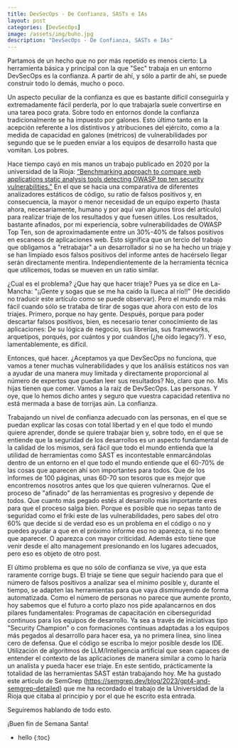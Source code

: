 ```yaml
---
title: DevSecOps - De Confianza, SASTs e IAs
layout: post
categories: [DevSecOps]
image: /assets/img/buho.jpg
description: "DevSecOps - De Confianza, SASTs e IAs"
---
```


Partamos de un hecho que no por más repetido es menos cierto: La herramienta básica y principal con la que "Sec" trabaja en un entorno DevSecOps es la confianza. A partir de ahí, y sólo a partir de ahí, se puede construir todo lo demás, mucho o poco.

Un aspecto peculiar de la confianza es que es bastante difícil conseguirla y extremadamente fácil perderla, por lo que trabajarla suele convertirse en una tarea poco grata. Sobre todo en entornos donde la confianza tradicionalmente se ha impuesto por galones. Esto último tanto en la acepción referente a los distintivos y atribuciones del ejército, como a la medida de capacidad en galones (métricos) de vulnerabilidades por segundo que se le pueden enviar a los equipos de desarrollo hasta que vomitan. Los pobres.

Hace tiempo cayó en mis manos un trabajo publicado en 2020 por la universidad de la Rioja: [“Benchmarking approach to compare web applications static analysis tools detecting OWASP top ten security vulnerabilities.”](https://techscience.com/cmc/v64n3/39444) En el que se hacía una comparativa de diferentes analizadores estáticos de código, su ratio de falsos positivos y, en consecuencia, la mayor o menor necesidad de un equipo experto (hasta ahora, necesariamente, humano y por aquí van algunos tiros del artículo) para realizar triaje de los resultados y que fuesen útiles. Los resultados, bastante afinados, por mi experiencia, sobre vulnerabilidades de OWASP Top Ten, son de aproximadamente entre un 30%-40% de falsos positivos en escaneos de aplicaciones web. Esto significa que un tercio del trabajo que obligamos a "retrabajar" a un desarrollador si no se ha hecho un triaje y se han limpiado esos falsos positivos del informe antes de hacérselo llegar serán directamente mentira. Independientemente de la herramienta técnica que utilicemos, todas se mueven en un ratio similar.

¿Cual es el problema? ¿Que hay que hacer triaje? Pues ya se dice en La-Mancha: "¡¡Gente y sogas que se me ha caído la llueca al río!!" (He decidido no traducir este artículo como se puede observar). Pero el mundo era más fácil cuando sólo se trataba de tirar de sogas que ahora con esto de los triajes. Primero, porque no hay gente. Después, porque para poder descartar falsos positivos, bien, es necesario tener conocimiento de las aplicaciones: De su lógica de negocio, sus librerías, sus frameworks, arquetipos, porqués, por cuántos y por cuándos (¿he oído legacy?). Y eso, lamentablemente, es difícil.

Entonces, qué hacer. ¿Aceptamos ya que DevSecOps no funciona, que vamos a tener muchas vulnerabilidades y que los análisis estáticos nos van a ayudar de una manera muy limitada y directamente proporcional al número de expertos que puedan leer sus resultados? No, claro que no. Mis hijas tienen que comer. Vamos a la raíz de DevSecOps. Las personas. Y oye, que lo hemos dicho antes y seguro que vuestra capacidad retentiva no está mermada a base de torrijas aún. La confianza.

Trabajando un nivel de confianza adecuado con las personas, en el que se puedan explicar las cosas con total libertad y en el que todo el mundo quiere aprender, donde se quiere trabajar bien y, sobre todo, en el que se entiende que la seguridad de los desarrollos es un aspecto fundamental de la calidad de los mismos, será fácil que todo el mundo entienda que la utilidad de herramientas como SAST es incontestable enmarcándolas dentro de un entorno en el que todo el mundo entiende que el 60-70% de las cosas que aparecen ahí son importantes para todos. Que de los informes de 100 páginas, unas 60-70 son tesoros que es mejor que encontremos nosotros antes que los que quieren vulnerarnos. Que el proceso de "afinado" de las herramientas es progresivo y depende de todos. Que cuanto más pegado estés al desarrollo más importante eres para que el proceso salga bien. Porque es posible que no sepas tanto de seguridad como el friki este de las vulnerabilidades, pero sabes del otro 60% que decide si de verdad eso es un problema en el código o no y puedes ayudar a que en el próximo informe eso no aparezca, si no tiene que aparecer. O aparezca con mayor criticidad. Además esto tiene que venir desde el alto management presionando en los lugares adecuados, pero eso es objeto de otro post.

El último problema es que no sólo de confianza se vive, ya que esta raramente corrige bugs. El triaje se tiene que seguir haciendo para que el número de falsos positivos a analizar sea el mínimo posible y, durante el tiempo, se adapten las herramientas para que vaya disminuyendo de forma automatizada. Como el número de personas no parece que aumente pronto, hoy sabemos que el futuro a corto plazo nos pide apalancarnos en dos pilares fundamentales:
Programas de capacitación en ciberseguridad continuos para los equipos de desarrollo. Ya sea a través de iniciativas tipo "Security Champion" o con formaciones continuas adaptadas a los equipos más pegados al desarrollo para hacer esa, ya no primera línea, sino línea cero de defensa. Que el código se escriba lo mejor posible desde los IDE.
Utilización de algoritmos de LLM/Inteligencia artificial que sean capaces de entender el contexto de las aplicaciones de manera similar a como lo haría un analista y pueda hacer ese triaje. En este sentido, prácticamente la totalidad de las herramientas SAST están trabajando hoy. Me ha gustado este artículo de SemGrep (https://semgrep.dev/blog/2023/gpt4-and-semgrep-detailed) que me ha recordado el trabajo de la Universidad de la Rioja que citaba al principio y por el que he escrito esta entrada.

Seguiremos hablando de todo esto.

¡Buen fin de Semana Santa!



* hello
{:toc}
